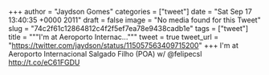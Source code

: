 
+++
author = "Jaydson Gomes"
categories = ["tweet"]
date = "Sat Sep 17 13:40:35 +0000 2011"
draft = false
image = "No media found for this Tweet"
slug = "74c2f61c12864812c4f2f5ef7ea78e9438cadb1e"
tags = ["tweet"]
title = """I'm at Aeroporto Internac..."""
tweet = true
tweet_url = "https://twitter.com/jaydson/status/115057563409715200"
+++
I'm at Aeroporto Internacional Salgado Filho (POA) w/ @felipecsl http://t.co/eC61FGDU
